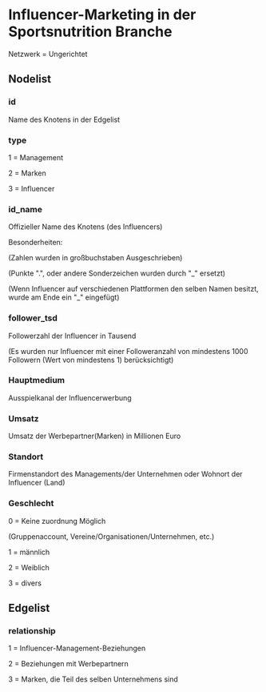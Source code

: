 # Influencer-Marketing in der Sportsnutrition Branche

Netzwerk = Ungerichtet


## Nodelist


### id
Name des Knotens in der Edgelist


### type
1 = Management

2 = Marken

3 = Influencer

### id_name
Offizieller Name des Knotens (des Influencers)

Besonderheiten:

(Zahlen wurden in großbuchstaben Ausgeschrieben)

(Punkte ".", oder andere Sonderzeichen wurden durch "_" ersetzt)

(Wenn Influencer auf verschiedenen Plattformen den selben Namen besitzt, wurde am Ende ein "_" eingefügt)


### follower_tsd
Followerzahl der Influencer in Tausend

(Es wurden nur Influencer mit einer Followeranzahl von mindestens 1000 Followern (Wert von mindestens 1) berücksichtigt)


### Hauptmedium
Ausspielkanal der Influencerwerbung


### Umsatz
Umsatz der Werbepartner(Marken) in Millionen Euro


### Standort
Firmenstandort des Managements/der Unternehmen oder Wohnort der Influencer (Land)


### Geschlecht
0 = Keine zuordnung Möglich

(Gruppenaccount, Vereine/Organisationen/Unternehmen, etc.)

1 = männlich

2 = Weiblich

3 = divers


## Edgelist


### relationship
1 = Influencer-Management-Beziehungen

2 = Beziehungen mit Werbepartnern

3 = Marken, die Teil des selben Unternehmens sind
